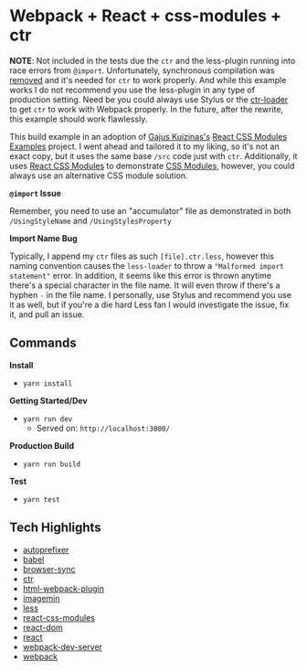 # Webpack + React + css-modules + ctr

__NOTE__: Not included in the tests due the `ctr` and the less-plugin running into race errors from `@import`. Unfortunately, synchronous compilation was [removed](https://github.com/webpack-contrib/less-loader/issues/84) and it's needed for `ctr` to work properly. And while this example works I do not recommend you use the less-plugin in any type of production setting. Need be you could always use Stylus or the [ctr-loader](https://docs.ctr-lang.com/javascript/ctr-loader/) to get `ctr` to work with Webpack properly. In the future, after the rewrite, this example should work flawlessly.


This build example in an adoption of [Gajus Kuizinas's](https://github.com/gajus) [React CSS Modules Examples](https://github.com/gajus/react-css-modules-examples) project. I went ahead and tailored it to my liking, so it's not an exact copy, but it uses the same base `/src` code just with `ctr`. Additionally, it uses [React CSS Modules](https://github.com/gajus/react-css-modules) to demonstrate [CSS Modules](https://github.com/css-modules/css-modules), however, you could always use an alternative CSS module solution.

__`@import` Issue__

Remember, you need to use an "accumulator" file as demonstrated in both `/UsingStyleName` and `/UsingStylesProperty`

__Import Name Bug__

Typically, I append my `ctr` files as such `[file].ctr.less`, however this naming convention causes the `less-loader` to throw a `"Malformed import statement"` error. In addition, it seems like this error is thrown anytime there's a special character in the file name. It will even throw if there's a hyphen `-` in the file name. I personally, use Stylus and recommend you use it as well, but if you're a die hard Less fan I would investigate the issue, fix it, and pull an issue.


## Commands

__Install__

+ `yarn install`

__Getting Started/Dev__

+ `yarn run dev`
    * Served on: `http://localhost:3000/`

__Production Build__

+ `yarn run build`

__Test__

+ `yarn test`


## Tech Highlights

+ [autoprefixer](https://github.com/postcss/autoprefixer)
+ [babel](https://babeljs.io/)
+ [browser-sync](https://www.browsersync.io/)
+ [ctr](https://ctr-lang.com)
+ [html-webpack-plugin](https://github.com/jantimon/html-webpack-plugin)
+ [imagemin](https://github.com/imagemin/imagemin)
+ [less](http://lesscss.org/)
+ [react-css-modules](https://github.com/gajus/react-css-modules)
+ [react-dom](https://facebook.github.io/react/docs/react-dom.html)
+ [react](https://facebook.github.io/react/)
+ [webpack-dev-server](https://webpack.js.org/configuration/dev-server/)
+ [webpack](https://webpack.js.org/)
